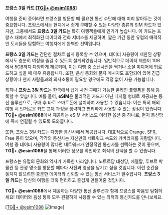 **프랑스 3일 카드 [[TG💪+ @esim1088](https://t.me/s/esim1088)]**

여행을 준비 중이라면 프랑스를 방문할 때 필요한 통신 수단에 대해 미리 알아두는 것이 중요합니다. 프랑스에서는 현지에서 쉽게 구매할 수 있는 다양한 종류의 SIM 카드가 있지만, 그중에서도 **프랑스 3일 카드**는 특히 여행객들에게 인기가 높습니다. 이 카드는 프랑스 내에서 최적화된 데이터와 전화 서비스를 제공하며, 짧은 기간 동안 유럽의 매력적인 도시들을 탐험하는 여행자에게 완벽한 선택입니다.

**프랑스 3일 카드**는 간단한 절차로 쉽게 등록할 수 있으며, 데이터 사용량이 제한된 상황에서도 충분히 여정을 즐길 수 있도록 설계되었습니다. 일반적으로 데이터 제한이 1GB에서 5GB까지 다양하게 제공되며, 이는 여행 중 스냅사진을 찍거나 소셜 미디어에 업로드하고 싶을 때 매우 유용합니다. 또한, 음성 통화와 문자 메시지도 포함되어 있어 긴급 상황이나 현지 사람들과의 의사소통이 필요할 경우에도 걱정 없이 사용 가능합니다.

특히나 **프랑스 3일 카드**는 한국에서 쉽게 사전 구매가 가능한 온라인 플랫폼을 통해 등록할 수 있습니다. 예를 들어, **eSIM**은 물리적인 카드가 아닌 디지털 형태로 제공되는 통신 솔루션으로, 구매 후 바로 스마트폰에 설치하여 사용할 수 있습니다. 이는 특히 해외 여행 시 번거로운 카드 교체 과정을 생략하고 편리하게 사용할 수 있는 장점이 있습니다. **TG💪+ @esim1088**에서 제공하는 eSIM 서비스도 이러한 옵션 중 하나로, 현지 통신망에 즉시 연결될 수 있도록 도와줍니다.

또한, 프랑스 3일 카드는 다양한 통신사에서 제공됩니다. 대표적으로 Orange, SFR, Free 등이 있으며, 각각의 통신사는 자신만의 네트워크 속도와 커버리지를 자랑합니다. 여행 중 데이터 사용량이 많다면 네트워크가 안정적인 통신사를 선택하는 것이 좋으며, **TG💪+ @esim1088**을 통해 이러한 정보를 확인하고 최적의 선택을 할 수 있습니다.

프랑스는 유럽의 문화와 역사가 가득한 나라입니다. 노트르담 대성당, 에펠탑, 루브르 박물관 등 관광 명소를 방문할 때마다 사진과 영상을 남기고 싶을 것입니다. 이런 순간을 놓치지 않으려면 충분한 데이터와 신뢰할 수 있는 통신 서비스가 필수입니다. **프랑스 3일 카드**는 당신의 여행을 더욱 편리하고 즐겁게 만들어줄 것입니다.

**TG💪+ @esim1088**에서 제공하는 다양한 통신 솔루션과 함께 프랑스를 마음껏 탐험하세요! 데이터와 음성 통화 모두 원활하게 사용할 수 있는 최적의 통신카드를 만나보세요.

[[TG💪+ @esim1088](https://t.me/s/esim1088) ![Image](https://i.postimg.cc/Y0z9fWf4/image.png)]